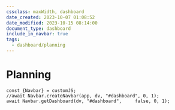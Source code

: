 ```yaml
---
cssclass: maxWidth, dashboard
date_created: 2023-10-07 01:08:52
date_modified: 2023-10-15 08:14:00
document_type: dashboard
include_in_navbar: true
tags:
  - dashboard/planning
---
```

# Planning

```dataviewjs
const {Navbar} = customJS;
//await Navbar.createNavbar(app, dv, "#dashboard", 0, 1);
await Navbar.getDashboard(dv, "#dashboard", 	false, 0, 1);
```
